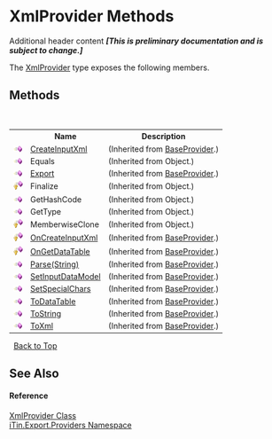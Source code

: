 # XmlProvider Methods
Additional header content _**\[This is preliminary documentation and is subject to change.\]**_

The <a href="c4d23e16-e19e-dd39-10ab-7e7e5bd579e8">XmlProvider</a> type exposes the following members.


## Methods
&nbsp;<table><tr><th></th><th>Name</th><th>Description</th></tr><tr><td>![Public method](media/pubmethod.gif "Public method")</td><td><a href="c03ee411-dade-4a3f-0e88-1153025ff51a">CreateInputXml</a></td><td> (Inherited from <a href="f3556fb2-c7e1-5904-974e-18f789583e49">BaseProvider</a>.)</td></tr><tr><td>![Public method](media/pubmethod.gif "Public method")</td><td>Equals</td><td> (Inherited from Object.)</td></tr><tr><td>![Public method](media/pubmethod.gif "Public method")</td><td><a href="a18f0a5f-6691-9c7c-08d1-6e4b8e5656f9">Export</a></td><td> (Inherited from <a href="f3556fb2-c7e1-5904-974e-18f789583e49">BaseProvider</a>.)</td></tr><tr><td>![Protected method](media/protmethod.gif "Protected method")</td><td>Finalize</td><td> (Inherited from Object.)</td></tr><tr><td>![Public method](media/pubmethod.gif "Public method")</td><td>GetHashCode</td><td> (Inherited from Object.)</td></tr><tr><td>![Public method](media/pubmethod.gif "Public method")</td><td>GetType</td><td> (Inherited from Object.)</td></tr><tr><td>![Protected method](media/protmethod.gif "Protected method")</td><td>MemberwiseClone</td><td> (Inherited from Object.)</td></tr><tr><td>![Protected method](media/protmethod.gif "Protected method")</td><td><a href="8702eb51-00ef-d58d-e14e-7583f04507fe">OnCreateInputXml</a></td><td> (Inherited from <a href="f3556fb2-c7e1-5904-974e-18f789583e49">BaseProvider</a>.)</td></tr><tr><td>![Protected method](media/protmethod.gif "Protected method")</td><td><a href="ea5cdbd1-6165-54f7-b1a2-b2b445c9c28d">OnGetDataTable</a></td><td> (Inherited from <a href="f3556fb2-c7e1-5904-974e-18f789583e49">BaseProvider</a>.)</td></tr><tr><td>![Public method](media/pubmethod.gif "Public method")</td><td><a href="e7706407-29a6-55e7-b2ae-01639cae163e">Parse(String)</a></td><td> (Inherited from <a href="f3556fb2-c7e1-5904-974e-18f789583e49">BaseProvider</a>.)</td></tr><tr><td>![Public method](media/pubmethod.gif "Public method")</td><td><a href="bb0d44d4-8040-d1dc-c860-33d9c7bba8d1">SetInputDataModel</a></td><td> (Inherited from <a href="f3556fb2-c7e1-5904-974e-18f789583e49">BaseProvider</a>.)</td></tr><tr><td>![Public method](media/pubmethod.gif "Public method")</td><td><a href="14538925-1c27-4390-5dce-60e7f073b406">SetSpecialChars</a></td><td> (Inherited from <a href="f3556fb2-c7e1-5904-974e-18f789583e49">BaseProvider</a>.)</td></tr><tr><td>![Public method](media/pubmethod.gif "Public method")</td><td><a href="1cb37bac-673b-bf1a-5ec0-6df0656385e5">ToDataTable</a></td><td> (Inherited from <a href="f3556fb2-c7e1-5904-974e-18f789583e49">BaseProvider</a>.)</td></tr><tr><td>![Public method](media/pubmethod.gif "Public method")</td><td><a href="6436c951-19e8-0c03-ae50-e4637a536029">ToString</a></td><td> (Inherited from <a href="f3556fb2-c7e1-5904-974e-18f789583e49">BaseProvider</a>.)</td></tr><tr><td>![Public method](media/pubmethod.gif "Public method")</td><td><a href="2de7edd2-958d-4f45-706f-b1a64d07e667">ToXml</a></td><td> (Inherited from <a href="f3556fb2-c7e1-5904-974e-18f789583e49">BaseProvider</a>.)</td></tr></table>&nbsp;
<a href="#xmlprovider-methods">Back to Top</a>

## See Also


#### Reference
<a href="c4d23e16-e19e-dd39-10ab-7e7e5bd579e8">XmlProvider Class</a><br /><a href="88ce2d85-b580-9172-af9f-493dcf584f68">iTin.Export.Providers Namespace</a><br />